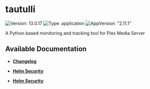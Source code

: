 # tautulli

![Version: 13.0.17](https://img.shields.io/badge/Version-13.0.17-informational?style=flat-square) ![Type: application](https://img.shields.io/badge/Type-application-informational?style=flat-square) ![AppVersion: "2.11.1"](https://img.shields.io/badge/AppVersion-"2.11.1"-informational?style=flat-square)

A Python based monitoring and tracking tool for Plex Media Server

## Available Documentation

- [**Changelog**](CHANGELOG)

- [**Helm Security**](container-security)

- [**Helm Security**](helm-security)

